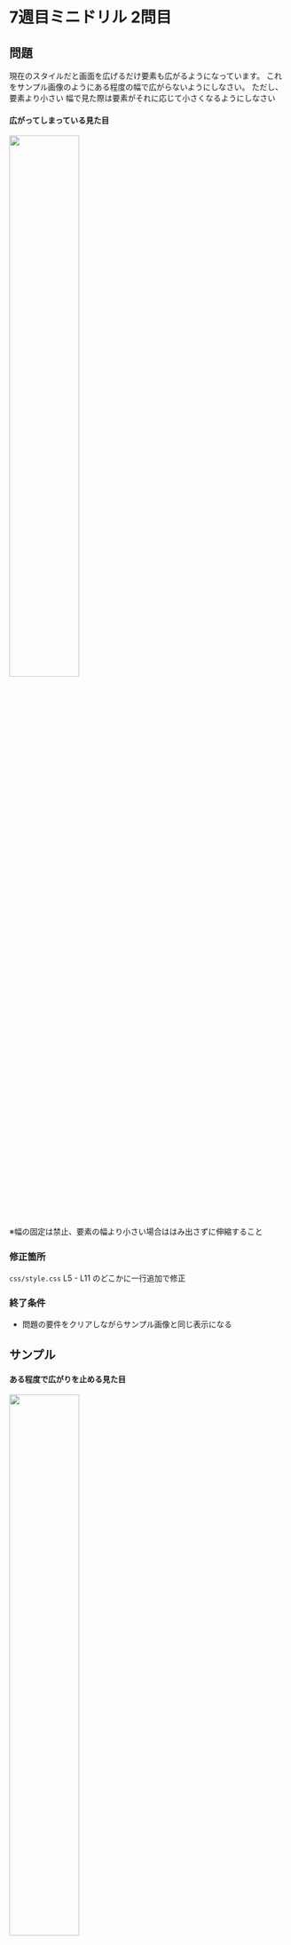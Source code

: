 # 7週目ミニドリル 2問目

## 問題

現在のスタイルだと画面を広げるだけ要素も広がるようになっています。
これをサンプル画像のようにある程度の幅で広がらないようにしなさい。
ただし、要素より小さい
幅で見た際は要素がそれに応じて小さくなるようにしなさい

#### 広がってしまっている見た目
<img src="https://user-images.githubusercontent.com/79675344/183533413-833185b3-3aba-4a13-9688-047016e10436.png" width="50%" />


※幅の固定は禁止、要素の幅より小さい場合ははみ出さずに伸縮すること

### 修正箇所
`css/style.css`
L5 - L11 のどこかに一行追加で修正

### 終了条件
- 問題の要件をクリアしながらサンプル画像と同じ表示になる

## サンプル
#### ある程度で広がりを止める見た目
<img src="https://user-images.githubusercontent.com/79675344/183533406-1c0a45bb-ed57-4fbf-aae0-b124e9f2490a.png" width="50%">
